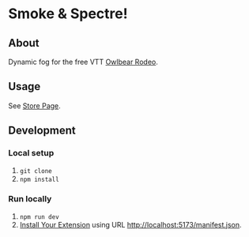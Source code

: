 # Smoke & Spectre!

## About

Dynamic fog for the free VTT [Owlbear Rodeo](https://www.owlbear.rodeo/).

## Usage

See [Store Page](https://extensions.owlbear.rodeo/smoke).

## Development

### Local setup

1. `git clone`
2. `npm install`

### Run locally

1. `npm run dev`
2. [Install Your Extension](https://docs.owlbear.rodeo/extensions/tutorial-hello-world/install-your-extension/) using URL <http://localhost:5173/manifest.json>.
